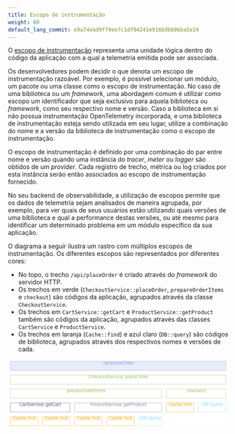```yaml
---
title: Escopo de instrumentação
weight: 80
default_lang_commit: e9a74ead9ff9ee7c1df04241e916bdb606ba5e24
---
```


O [escopo de instrumentação](/docs/specs/otel/common/instrumentation-scope/)
representa uma unidade lógica dentro do código da aplicação com a qual a
telemetria emitida pode ser associada.

Os desenvolvedores podem decidir o que denota um escopo de instrumentação
razoável. Por exemplo, é possível selecionar um módulo, um pacote ou uma classe
como o escopo de instrumentação. No caso de uma biblioteca ou um _framework_,
uma abordagem comum é utilizar como escopo um identificador que seja exclusivo
para aquela biblioteca ou _framework_, como seu respectivo nome e versão. Caso a
biblioteca em si não possua instrumentação OpenTelemetry incorporada, e uma
biblioteca de instrumentação esteja sendo utilizada em seu lugar, utilize a
combinação do nome e a versão da biblioteca de instrumentação como o escopo de
instrumentação.

O escopo de instrumentação é definido por uma combinação do par entre nome e
versão quando uma instância do _tracer_, _meter_ ou _logger_ são obtidos de um
_provider_. Cada registro de trecho, métrica ou log criados por esta instância
serão então associados ao escopo de instrumentação fornecido.

No seu backend de observabilidade, a utilização de escopos permite que os dados
de telemetria sejam analisados de maneira agrupada, por exemplo, para ver quais
de seus usuários estão utilizando quais versões de uma biblioteca e qual a
performance destas versões, ou até mesmo para identificar um determinado
problema em um módulo específico da sua aplicação.

O diagrama a seguir ilustra um rastro com múltiplos escopos de instrumentação.
Os diferentes escopos são representados por diferentes cores:

- No topo, o trecho `/api/placeOrder` é criado através do _framework_ do
  servidor HTTP.
- Os trechos em verde (`CheckoutService::placeOrder`, `prepareOrderItems` e
  `checkout`) são códigos da aplicação, agrupados através da classe
  `CheckoutService`.
- Os trechos em `CartService::getCart` e `ProductService::getProduct` também são
  códigos da aplicação, agrupados através das classes `CartService` e
  `ProductService`.
- Os trechos em laranja (`Cache::find`) e azul claro (`DB::query`) são códigos
  de biblioteca, agrupados através dos respectivos nomes e versões de cada.

![Esta imagem ilustra um rastro com múltiplos escopos de instrumentação](spans-with-instrumentation-scope.svg)
